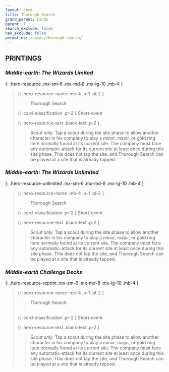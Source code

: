 ```yaml
---
layout: card
title: Thorough Search
grand_parent: Cards
parent: T
search_exclude: false
nav_exclude: false
permalink: /cards/thorough-search/
---
```


## PRINTINGS


### _Middle-earth: The Wizards Limited_

{: .hero-resource .mx-sm-6 .mx-md-8 .mx-lg-10 .mb-4 }
> {: .hero-resource-name .mb-4 .p-1 .pl-2 }
> > <div class="card-mp"></div>
> > <div class="card-name">Thorough Search</div>
>
> {: .card-classification .pr-2 }
> Short-event
>
> {: .hero-resource-text .black-text .p-2 }
> > _Scout only._ Tap a scout during the site phase to allow another character in his company to play a minor, major, or gold ring item normally found at its current site. The company must face any automatic-attack for its current site at least once during this site phase. This does not tap the site, and Thorough Search can be played at a site that is already tapped. 
> 

### _Middle-earth: The Wizards Unlimited_

{: .hero-resource-unlimited .mx-sm-6 .mx-md-8 .mx-lg-10 .mb-4 }
> {: .hero-resource-name .mb-4 .p-1 .pl-2 }
> > <div class="card-mp"></div>
> > <div class="card-name">Thorough Search</div>
>
> {: .card-classification .pr-2 }
> Short-event
>
> {: .hero-resource-text .black-text .p-2 }
> > _Scout only._ Tap a scout during the site phase to allow another character in his company to play a minor, major, or gold ring item normally found at its current site. The company must face any automatic-attack for its current site at least once during this site phase. This does not tap the site, and Thorough Search can be played at a site that is already tapped. 
> 

### _Middle-earth Challenge Decks_

{: .hero-resource-reprint .mx-sm-6 .mx-md-8 .mx-lg-10 .mb-4 }
> {: .hero-resource-name .mb-4 .p-1 .pl-2 }
> > <div class="card-mp"></div>
> > <div class="card-name">Thorough Search</div>
> > &nbsp;
>
> {: .card-classification .pr-2 }
> Short-event
>
> {: .hero-resource-text .black-text .p-2 }
> > _Scout only._ Tap a scout during the site phase to allow another character in his company to play a minor, major, or gold ring item normally found at its current site. The company must face any automatic-attack for its current site at least once during this site phase. This does not tap the site, and Thorough Search can be played at a site that is already tapped. 
> 
